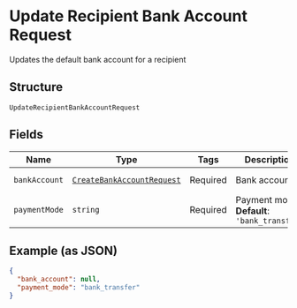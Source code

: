 
# Update Recipient Bank Account Request

Updates the default bank account for a recipient

## Structure

`UpdateRecipientBankAccountRequest`

## Fields

| Name | Type | Tags | Description | Getter | Setter |
|  --- | --- | --- | --- | --- | --- |
| `bankAccount` | [`CreateBankAccountRequest`](/doc/models/create-bank-account-request.md) | Required | Bank account | getBankAccount(): CreateBankAccountRequest | setBankAccount(CreateBankAccountRequest bankAccount): void |
| `paymentMode` | `string` | Required | Payment mode<br>**Default**: `'bank_transfer'` | getPaymentMode(): string | setPaymentMode(string paymentMode): void |

## Example (as JSON)

```json
{
  "bank_account": null,
  "payment_mode": "bank_transfer"
}
```

